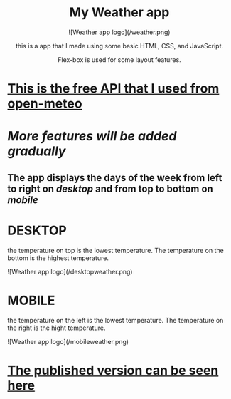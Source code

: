 <div style="text-align: center;">
<h1>My Weather app</h1>
![Weather app logo](/weather.png)
<p>this is a app that I made using some basic HTML, CSS, and JavaScript.</p>
<p>Flex-box is used for some layout features.</p>
</div>

# [This is the free API that I used from open-meteo](https://open-meteo.com/)

# **_More features will be added gradually_**

## The app displays the days of the week from left to right on **_desktop_** and from top to bottom on **_mobile_**

# DESKTOP
<p>the temperature on top is the lowest temperature. The temperature on the bottom is the highest temperature.</p>
![Weather app logo](/desktopweather.png)

# MOBILE
<p>the temperature on the left is the lowest temperature. The temperature on the right is the hight temperature.</p>
![Weather app logo](/mobileweather.png)






# [The published version can be seen here](https://vincinchristmas.github.io/WeatherConditionToday/)
